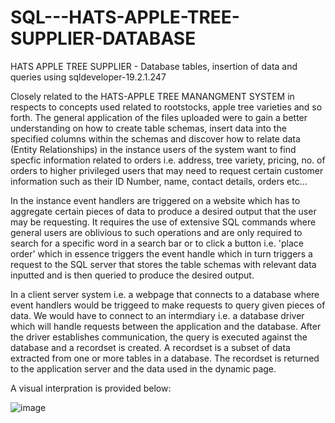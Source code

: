 # SQL---HATS-APPLE-TREE-SUPPLIER-DATABASE
HATS APPLE TREE SUPPLIER - Database tables, insertion of data and queries using sqldeveloper-19.2.1.247

Closely related to the HATS-APPLE TREE MANANGMENT SYSTEM in respects to concepts used related to rootstocks, apple tree varieties and so forth. The general application of the files uploaded were to gain a better understanding on how to create table schemas, insert data into the specified columns within the schemas and discover how to relate data (Entity Relationships) in the instance users of the system want to find specfic information related to orders i.e. address, tree variety, pricing, no. of orders to higher privileged users that may need to request certain customer information such as their ID Number, name, contact details, orders etc... 

In the instance event handlers are triggered on a website which has to aggregate certain pieces of data to produce a desired output that the user may be requesting. It requires the use of extensive SQL commands where general users are oblivious to such operations and are only required to search for a specific word in a search bar or to click a button i.e. 'place order' which in essence triggers the event handle which in turn triggers a request to the SQL server that stores the table schemas with relevant data inputted and is then queried to produce the desired output. 

In a client server system i.e. a webpage that connects to a database where event handlers would be triggeed to make requests to query given pieces of data. We would have to connect to an intermdiary i.e. a database driver which will handle requests between the application and the database. After the driver establishes communication, the query is executed against the database and a recordset is created. A recordset is a subset of data extracted from one or more tables in a database. The recordset is returned to the application server and the data used in the dynamic page.

A visual interpration is provided below: 

![image](https://user-images.githubusercontent.com/65728188/151170089-02ace8e0-be1a-4079-ab73-3c17783697bb.png)




